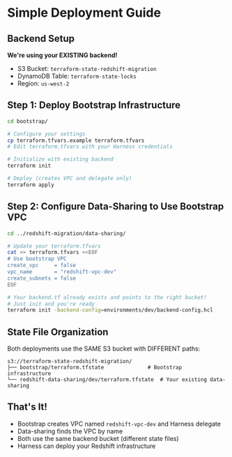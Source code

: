 # Simple Deployment Guide

## Backend Setup

**We're using your EXISTING backend!** 
- S3 Bucket: `terraform-state-redshift-migration`
- DynamoDB Table: `terraform-state-locks`
- Region: `us-west-2`

## Step 1: Deploy Bootstrap Infrastructure

```bash
cd bootstrap/

# Configure your settings
cp terraform.tfvars.example terraform.tfvars
# Edit terraform.tfvars with your Harness credentials

# Initialize with existing backend
terraform init

# Deploy (creates VPC and delegate only)
terraform apply
```

## Step 2: Configure Data-Sharing to Use Bootstrap VPC

```bash
cd ../redshift-migration/data-sharing/

# Update your terraform.tfvars
cat >> terraform.tfvars <<EOF
# Use bootstrap VPC
create_vpc     = false
vpc_name       = "redshift-vpc-dev"
create_subnets = false
EOF

# Your backend.tf already exists and points to the right bucket!
# Just init and you're ready
terraform init -backend-config=environments/dev/backend-config.hcl
```

## State File Organization

Both deployments use the SAME S3 bucket with DIFFERENT paths:

```
s3://terraform-state-redshift-migration/
├── bootstrap/terraform.tfstate              # Bootstrap infrastructure
└── redshift-data-sharing/dev/terraform.tfstate  # Your existing data-sharing
```

## That's It!

- Bootstrap creates VPC named `redshift-vpc-dev` and Harness delegate
- Data-sharing finds the VPC by name  
- Both use the same backend bucket (different state files)
- Harness can deploy your Redshift infrastructure